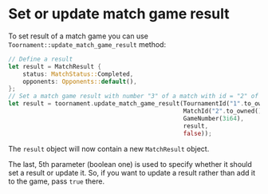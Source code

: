 # Set or update match game result

To set result of a match game you can use `Toornament::update_match_game_result` method:

```rust
// Define a result
let result = MatchResult {
    status: MatchStatus::Completed,
    opponents: Opponents::default(),
};
// Set a match game result with number "3" of a match with id = "2" of a tournament with id = "1"
let result = toornament.update_match_game_result(TournamentId("1".to_owned()),
                                                 MatchId("2".to_owned()),
                                                 GameNumber(3i64),
                                                 result,
                                                 false));
```

The `result` object will now contain a new `MatchResult` object.

The last, 5th parameter (boolean one) is used to specify whether it should set a result or update 
it. So, if you want to update a result rather than add it to the game, pass `true` there.
